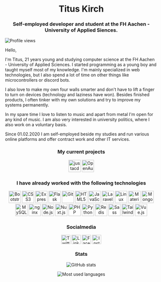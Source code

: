 <h1 align="center">Titus Kirch</h1>
<h3 align="center">Self-employed developer and student at the FH Aachen - University of Applied Siences.</h3>
<p align="left"><img src="https://komarev.com/ghpvc/?username=tituskirch" alt="Profile views" title="Profile views"/></p>

Hello,

I'm Titus, 21 years young and studying computer science at the FH Aachen - University of Applied Sciences. I started programming as a young boy and taught myself most of my knowledge. I'm mainly specialized in web technologies, but I also spend a lot of time on other things like microcontrollers or discord bots.

I also love to make my own four walls smarter and don't have to lift a finger to turn on devices (technology and laziness have won). Besides finished products, I often tinker with my own solutions and try to improve my systems permanently.

In my spare time I love to listen to music and apart from metal I'm open for any kind of music. I am also very interested in university politics, where I also work on a voluntary basis.

Since 01.02.2020 I am self-employed beside my studies and run various online platforms and offer contract work and other IT services.

<h3 align="center">My current projects</h3>
<p align="center"><img src="https://avatars0.githubusercontent.com/u/68742599?s=400&u=ef801863c87c5a20ab38a44a131b8f9df0475313&v=4" alt="justacdn.rocks" title="justacdn.rocks" width="40" height="40"/> <img src="https://avatars0.githubusercontent.com/u/67844535?s=200&v=4" alt="OpenAuth.dev" title="OpenAuth.dev" width="40" height="40"/></p>

<h3 align="center">I have already worked with the following technologies</h3>
<p align="center">
  <img src="https://devicons.github.io/devicon/devicon.git/icons/bootstrap/bootstrap-plain.svg" alt="Bootstrap" title="Bootstrap" width="40" height="40"/>
  <img src="https://devicons.github.io/devicon/devicon.git/icons/css3/css3-original-wordmark.svg" alt="CSS3" title="CSS3" width="40" height="40"/>
  <img src="https://devicons.github.io/devicon/devicon.git/icons/express/express-original-wordmark.svg" alt="Express.js" title="Express.js" width="40" height="40"/>
  <img src="https://www.vectorlogo.zone/logos/pocoo_flask/pocoo_flask-icon.svg" alt="Flask" title="Flask" width="40" height="40"/>
  <img src="https://www.vectorlogo.zone/logos/git-scm/git-scm-icon.svg" alt="Git" title="Git" width="40" height="40"/>
  <img src="https://devicons.github.io/devicon/devicon.git/icons/html5/html5-original-wordmark.svg" alt="HTML5" title="HTML5" width="40" height="40"/>
  <img src="https://devicons.github.io/devicon/devicon.git/icons/javascript/javascript-original.svg" alt="JavaScript" title="JavaScript" width="40" height="40"/>
  <img src="https://devicons.github.io/devicon/devicon.git/icons/laravel/laravel-plain-wordmark.svg" alt="Laravel" title="Laravel" width="40" height="40"/>
  <img src="https://devicons.github.io/devicon/devicon.git/icons/linux/linux-original.svg" alt="Linux" title="Linux" width="40" height="40"/>
  <img src="https://raw.githubusercontent.com/prplx/svg-logos/5585531d45d294869c4eaab4d7cf2e9c167710a9/svg/materialize.svg" alt="Materialize" title="Materialize" width="40" height="40"/>
  <img src="https://devicons.github.io/devicon/devicon.git/icons/mongodb/mongodb-original-wordmark.svg" alt="MongoDB" title="MongoDB" width="40" height="40"/>
  <img src="https://devicons.github.io/devicon/devicon.git/icons/mysql/mysql-original-wordmark.svg" alt="MySQL" title="MySQL" width="40" height="40"/>
  <img src="https://devicons.github.io/devicon/devicon.git/icons/nginx/nginx-original.svg" alt="nginx" title="nginx" width="40" height="40"/>
  <img src="https://devicons.github.io/devicon/devicon.git/icons/nodejs/nodejs-original-wordmark.svg" alt="Node.js" title="Node.js" width="40" height="40"/>
  <img src="https://www.vectorlogo.zone/logos/nuxtjs/nuxtjs-icon.svg" alt="Nuxt.js" title="Nuxt.js" width="40" height="40"/>
  <img src="https://devicons.github.io/devicon/devicon.git/icons/php/php-original.svg" alt="PHP" title="PHP" width="40" height="40"/>
  <img src="https://devicons.github.io/devicon/devicon.git/icons/python/python-original.svg" alt="Python" title="Python" width="40" height="40"/>
  <img src="https://devicons.github.io/devicon/devicon.git/icons/redis/redis-original-wordmark.svg" alt="Redis" title="Redis" width="40" height="40"/>
  <img src="https://devicons.github.io/devicon/devicon.git/icons/sass/sass-original.svg" alt="Sass" title="Sass" width="40" height="40"/>
  <img src="https://www.vectorlogo.zone/logos/tailwindcss/tailwindcss-icon.svg" alt="Tailwind CSS" title="Tailwind CSS" width="40" height="40"/>
  <img src="https://devicons.github.io/devicon/devicon.git/icons/vuejs/vuejs-original-wordmark.svg" alt="Vue.js" title="Vue.js" width="40" height="40"/>
</p>

<h3 align="center">Socialmedia</h3>

<p align="center">
<a href="https://twitter.com/tituskirch" target="blank"><img align="center" src="https://cdn.jsdelivr.net/npm/simple-icons@3.0.1/icons/twitter.svg" alt="Twitter" title="Twitter" height="30" width="30"/></a>
<a href="https://linkedin.com/in/tituskirch" target="blank"><img align="center" src="https://cdn.jsdelivr.net/npm/simple-icons@3.0.1/icons/linkedin.svg" alt="LinkedIn" title="LinkedIn" height="30" width="30"/></a>
<a href="https://fb.com/tituskirch" target="blank"><img align="center" src="https://cdn.jsdelivr.net/npm/simple-icons@3.0.1/icons/facebook.svg" alt="Facebook" title="Facebook" height="30" width="30"/></a>
<a href="https://instagram.com/tituskirch" target="blank"><img align="center" src="https://cdn.jsdelivr.net/npm/simple-icons@3.0.1/icons/instagram.svg" alt="Instagram" title="Instagram" height="30" width="30"/></a>
</p>

<h3 align="center">Stats</h3>
<p align="center"><img src="https://github-readme-stats.vercel.app/api?username=tituskirch&show_icons=true" alt="GitHub stats" title="GitHub stats"/></p>
<p align="center"><img src="https://github-readme-stats.vercel.app/api/top-langs/?username=tituskirch&layout=compact&hide=html" alt="Most used languages" title="Most used languages"/></p>
